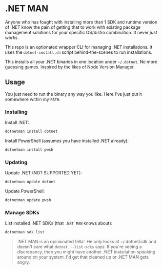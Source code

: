 # .NET MAN

Anyone who has fought with installing more than 1 SDK and runtime version of .NET know the pain of getting that to work with existing package management solutions for your specific OS/distro combination. It never *just works*.

This repo is an optionated wrapper CLI for managing .NET installations. It uses the `dotnet-install.sh` script behind-the-scenes to run installations.

This installs all your .NET binaries in one location under `~/.dotnet`. No more guessing games. Inspired by the likes of Node Version Manager.

## Usage

You just need to run the binary any way you like. Here I've just put it somewhere within my `PATH`.

### Installing

Install .NET:

```bash
dotnetman install dotnet
```

Install PowerShell (assumes you have installed .NET already):

```bash
dotnetman install pwsh
```

### Updating

Update .NET (NOT SUPPORTED YET):

```bash
dotnetman update dotnet
```

Update PowerShell:

```bash
dotnetman update pwsh
```

### Manage SDKs

List installed .NET SDKs (that `.NET MAN` knows about):

```bash
dotnetman sdk list
```

> .NET MAN is an opinionated fella'. He only looks at ~/.dotnet/sdk and doesn't care what `dotnet --list-sdks` says. If you're seeing a discrepancy, then you might have another .NET installation spooking around on your system. I'd get that cleaned up or .NET MAN gets angry.
